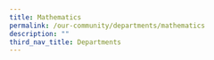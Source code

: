 ```yaml
---
title: Mathematics
permalink: /our-community/departments/mathematics
description: ""
third_nav_title: Departments
---
```

